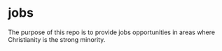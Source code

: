 # jobs
The purpose of this repo is to provide jobs opportunities in areas where Christianity is the strong minority.
